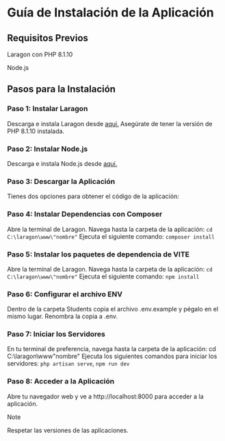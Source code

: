 # Guía de Instalación de la Aplicación
## Requisitos Previos
Laragon con PHP 8.1.10

Node.js

## Pasos para la Instalación
### Paso 1: Instalar Laragon
Descarga e instala Laragon desde [aquí.](https://laragon.org/)
Asegúrate de tener la versión de PHP 8.1.10 instalada.

### Paso 2: Instalar Node.js
Descarga e instala Node.js desde [aquí.](https://nodejs.org/en)

### Paso 3: Descargar la Aplicación
Tienes dos opciones para obtener el código de la aplicación:

### Paso 4: Instalar Dependencias con Composer
Abre la terminal de Laragon.
Navega hasta la carpeta de la aplicación: ``cd C:\laragon\www\"nombre"``
Ejecuta el siguiente comando: ``composer install``

### Paso 5: Instalar los paquetes de dependencia de VITE
Abre la terminal de Laragon.
Navega hasta la carpeta de la aplicación: ```cd C:\laragon\www\"nombre"```
Ejecuta el siguiente comando: ``npm install``

### Paso 6: Configurar el archivo ENV
Dentro de la carpeta Students copia el archivo .env.example y pégalo en el mismo lugar.
Renombra la copia a .env.

### Paso 7: Iniciar los Servidores
En tu terminal de preferencia, navega hasta la carpeta de la aplicación: cd C:\laragon\www\"nombre"
Ejecuta los siguientes comandos para iniciar los servidores: ``php artisan serve``, ``npm run dev``

### Paso 8: Acceder a la Aplicación
Abre tu navegador web y ve a http://localhost:8000 para acceder a la aplicación.




> [!NOTE]
> Respetar las versiones de las aplicaciones.
